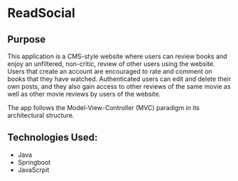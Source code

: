 # ReadSocial

## Purpose

This application is a CMS-style website where users can review books and enjoy an unfiltered, non-critic, review of other users using the website. 
Users that create an account are encouraged to rate and comment on books that they have watched. Authenticated users can edit and delete their own posts, and they also gain access to other reviews of the same movie as well as other movie reviews by users of the website.

The app follows the Model-View-Controller (MVC) paradigm in its architectural structure.


## Technologies Used:
 * Java
 * Springboot 
 * JavaScrpit
